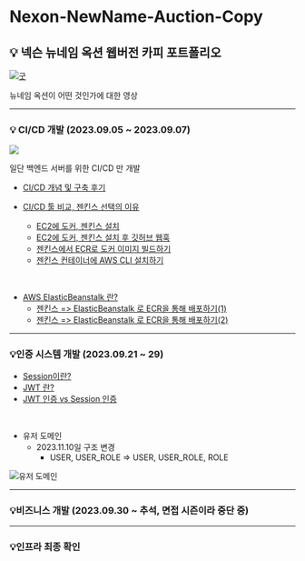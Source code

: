 # Nexon-NewName-Auction-Copy

## 💡 넥슨 뉴네임 옥션 웹버전 카피 포트폴리오

[![굿](https://img.youtube.com/vi/_OZKm3AzwLw/0.jpg)](https://youtu.be/_OZKm3AzwLw)

뉴네임 옥션이 어떤 것인가에 대한 영상

---

### 💡 CI/CD 개발 (2023.09.05 ~ 2023.09.07)

![](https://velog.velcdn.com/images/xeropise1/post/d0a0d4a9-7959-44cb-a2c0-33c76d8ddc7f/image.png)

일단 백엔드 서버를 위한 CI/CD 만 개발

- [CI/CD 개념 및 구축 후기](https://velog.io/@xeropise1/CICD-%ED%94%84%EB%A1%9C%EC%84%B8%EC%8A%A4-%EA%B0%9C%EB%B0%9C-%EC%99%84%EB%A3%8C-%ED%9B%84%EA%B8%B0-%EB%B0%8F-%EA%B0%9C%EB%85%90)

- [CI/CD 툴 비교, 젠킨스 선택의 이유](https://velog.io/@xeropise1/CICD-%EB%8F%84%EA%B5%AC%EC%9D%98-%EC%A2%85%EB%A5%98)
    - [EC2에 도커, 젠킨스 설치](https://velog.io/@xeropise1/0maiszcd)
    - [EC2에 도커, 젠킨스 설치 후 깃허브 웹훅](https://velog.io/@xeropise1/EC2%EC%97%90-%EB%8F%84%EC%BB%A4-%EC%A0%A0%ED%82%A8%EC%8A%A4-%EC%84%A4%EC%B9%98-%ED%9B%84-%EA%B9%83%ED%97%88%EB%B8%8C-%EC%9B%B9%ED%9B%85-%EC%97%B0%EB%8F%99)
    - [젠킨스에서 ECR로 도커 이미지 빌드하기](https://velog.io/@xeropise1/%EC%A0%A0%ED%82%A8%EC%8A%A4%EC%97%90%EC%84%9C-ECR%EB%A1%9C-%EB%8F%84%EC%BB%A4-%EC%9D%B4%EB%AF%B8%EC%A7%80-%EB%B9%8C%EB%93%9C%ED%95%98%EA%B8%B0)
    - [젠킨스 컨테이너에 AWS CLI 설치하기](https://velog.io/@xeropise1/Jenkins-Container%EC%97%90-Aws-Cli-%EC%84%A4%EC%B9%98%ED%95%98%EA%B8%B0)

<br>

- [AWS ElasticBeanstalk 란?](https://velog.io/@xeropise1/AWS-Elastic-Beanstalk%EC%9D%98-%EA%B0%9C%EB%85%90-%EA%B8%B0%EB%B3%B8-%EC%83%9D%EC%84%B1%ED%95%98%EA%B8%B0)
    - [젠킨스 => ElasticBeanstalk 로 ECR을 통해 배포하기(1)](https://velog.io/@xeropise1/%EC%A0%A0%ED%82%A8%EC%8A%A4%EC%97%90%EC%84%9C-AWS-CLI%EB%A5%BC-%ED%86%B5%ED%95%B4-elastic-bean-stalk%EB%A1%9C-ECR-%EC%9D%B4%EB%AF%B8%EC%A7%80-%EB%B0%B0%ED%8F%AC%ED%95%98%EA%B8%B0)
    - [젠킨스 => ElasticBeanstalk 로 ECR을 통해 배포하기(2)](https://velog.io/@xeropise1/%EC%A0%A0%ED%82%A8%EC%8A%A4%EC%97%90%EC%84%9C-AWS-CLI%EB%A5%BC-%ED%86%B5%ED%95%B4-elastic-bean-stalk%EB%A1%9C-ECR-%EC%9D%B4%EB%AF%B8%EC%A7%80-%EB%B0%B0%ED%8F%AC%ED%95%98%EA%B8%B02)

---

### 💡인증 시스템 개발 (2023.09.21 ~ 29)

- [Session이란?](https://velog.io/@xeropise1/HTTP%EC%97%90%EC%84%9C-%EC%9D%B8%EC%A6%9D-%EC%BF%A0%ED%82%A4-%EC%84%B8%EC%85%98)
- [JWT 란?](https://velog.io/@xeropise1/JWT-%EB%9E%80)
- [JWT 인증 vs Session 인증](https://velog.io/@xeropise1/%EC%84%B8%EC%85%98-%EC%9D%B8%EC%A6%9D-vs-JWT-%EC%9D%B8%EC%A6%9D)

<br>

- 유저 도메인
  - 2023.11.10일 구조 변경
    - USER, USER_ROLE => USER, USER_ROLE, ROLE

![유저 도메인](https://velog.velcdn.com/images/xeropise1/post/5986ccf2-a041-42d0-a694-1378753c9c29/image.png)


---

### 💡비즈니스 개발 (2023.09.30 ~ 추석, 면접 시즌이라 중단 중)

---

### 💡인프라 최종 확인
